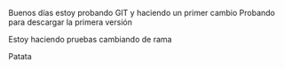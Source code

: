 Buenos días estoy probando GIT y haciendo un primer cambio
Probando para descargar la primera versión

Estoy haciendo pruebas cambiando de rama


Patata